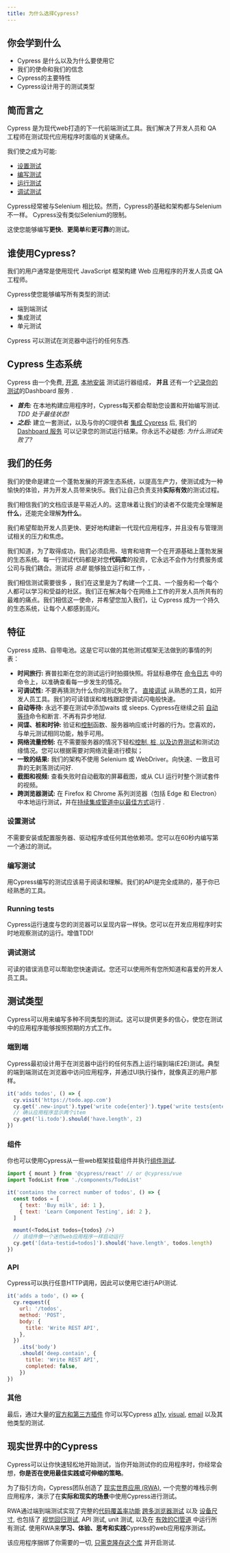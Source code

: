 ```yaml
---
title: 为什么选择Cypress?
---
```


<Alert type="info">

## <Icon name="graduation-cap"></Icon> 你会学到什么

- Cypress 是什么以及为什么要使用它
- 我们的使命和我们的信念
- Cypress的主要特性 
- Cypress设计用于的测试类型

</Alert>

<!-- textlint-disable -->

<DocsVideo src="https://youtube.com/embed/LcGHiFnBh3Y"></DocsVideo>

<!-- textlint-enable -->

## 简而言之

Cypress 是为现代web打造的下一代前端测试工具。我们解决了开发人员和 QA 工程师在测试现代应用程序时面临的关键痛点。

我们使之成为可能:

- [设置测试](#Setting-up-tests)
- [编写测试](#Writing-tests)
- [运行测试](#Running-tests)
- [调试测试](#Debugging-tests)

Cypress经常被与Selenium 相比较。然而，Cypress的基础和架构都与Selenium不一样。 Cypress没有类似Selenium的限制。

这使您能够编写**更快**、**更简单**和**更可靠**的测试。

## 谁使用Cypress?

我们的用户通常是使用现代 JavaScript 框架构建 Web 应用程序的开发人员或 QA 工程师。

Cypress使您能够编写所有类型的测试:

- 端到端测试
- 集成测试
- 单元测试

Cypress 可以测试在浏览器中运行的任何东西.

## Cypress 生态系统

Cypress 由一个免费, [开源](https://github.com/cypress-io/cypress), [本地安装](/guides/getting-started/installing-cypress) 测试运行器组成， **并且** 还有一个[记录你的测试](/guides/dashboard/introduction)的Dashboard 服务  .

- **_首先:_** 在本地构建应用程序时，Cypress每天都会帮助您设置和开始编写测试. _TDD 处于最佳状态!_
- **_之后:_** 建立一套测试，以及与你的CI提供者 [集成 Cypress](/guides/continuous-integration/introduction) 后, 我们的 [Dashboard 服务](/guides/dashboard/introduction) 可以记录您的测试运行结果。你永远不必疑惑: _为什么测试失败了?_

## 我们的任务

我们的使命是建立一个蓬勃发展的开源生态系统，以提高生产力，使测试成为一种愉快的体验，并为开发人员带来快乐。我们让自己负责支持**实际有效**的测试过程。

我们相信我们的文档应该是平易近人的。这意味着让我们的读者不仅能完全理解是**什么**，还能完全理解**为什么**。

我们希望帮助开发人员更快、更好地构建新一代现代应用程序，并且没有与管理测试相关的压力和焦虑。

我们知道，为了取得成功，我们必须启用、培育和培育一个在开源基础上蓬勃发展的生态系统。每一行测试代码都是对您**代码库**的投资，它永远不会作为付费服务或公司与我们耦合。测试将 _总是_ 能够独立运行和工作，.

我们相信测试需要很多 <Icon name="heart"></Icon>，我们在这里是为了构建一个工具、一个服务和一个每个人都可以学习和受益的社区。我们正在解决每个在网络上工作的开发人员所共有的最难的痛点。我们相信这一使命，并希望您加入我们，让 Cypress 成为一个持久的生态系统，让每个人都感到高兴。

## 特征

Cypress 成熟、自带电池。这是它可以做的其他测试框架无法做到的事情的列表：

- **时间旅行:** 赛普拉斯在您的测试运行时拍摄快照。将鼠标悬停在 [命令日志](/guides/core-concepts/test-runner/Command-Log) 中的命令上，以准确查看每一步发生的情况。
- **可调试性:** 不要再猜测为什么你的测试失败了。 [直接调试](/guides/guides/debugging) 从熟悉的工具，如开发人员工具。我们的可读错误和堆栈跟踪使调试闪电般快速。
- **自动等待:** 永远不要在测试中添加waits 或 sleeps. Cypress在继续之前 [自动等待](/guides/core-concepts/introduction-to-cypress#Cypress-is-Not-Like-jQuery)命令和断言. 不再有异步地狱.
- **间谍、桩和时钟:** 验证和[控制](/guides/guides/stubs-spies-and-clocks)函数、服务器响应或计时器的行为。您喜欢的，与单元测试相同功能，触手可用。
- **网络流量控制:** 在不需要服务器的情况下轻松[控制, 桩, 以及边界测试](/guides/guides/network-requests)和测试边缘情况。您可以根据需要对网络流量进行模拟；
- **一致的结果:** 我们的架构不使用 Selenium 或 WebDriver。向快速、一致且可靠的无剥落测试问好.
- **截图和视频:** 查看失败时自动截取的屏幕截图，或从 CLI 运行时整个测试套件的视频。
- **跨浏览器测试:** 在 Firefox 和 Chrome 系列浏览器（包括 Edge 和 Electron）中本地运行测试，并在[持续集成管道中以最佳方式](/guides/guides/cross-browser-testing)运行 .

### <Icon name="cog"></Icon> 设置测试

不需要安装或配置服务器、驱动程序或任何其他依赖项。您可以在60秒内编写第一个通过的测试。

<DocsVideo src="/img/snippets/installing-cli.mp4"></DocsVideo>

### <Icon name="code"></Icon> 编写测试

用Cypress编写的测试应该易于阅读和理解。我们的API是完全成熟的，基于你已经熟悉的工具。

<DocsVideo src="/img/snippets/writing-tests.mp4"></DocsVideo>

### <Icon name="play-circle"></Icon> Running tests

Cypress运行速度与您的浏览器可以呈现内容一样快。您可以在开发应用程序时实时地观察测试的运行。增值TDD!

<DocsVideo src="/img/snippets/running-tests.mp4"></DocsVideo>

### <Icon name="bug"></Icon> 调试测试

可读的错误消息可以帮助您快速调试。您还可以使用所有您所知道和喜爱的开发人员工具。

<DocsVideo src="/img/snippets/debugging.mp4"></DocsVideo>

## 测试类型

Cypress可以用来编写多种不同类型的测试。这可以提供更多的信心，使您在测试中的应用程序能够按照预期的方式工作。

### 端到端

Cypress最初设计用于在浏览器中运行的任何东西上运行端到端(E2E)测试。典型的端到端测试在浏览器中访问应用程序，并通过UI执行操作，就像真正的用户那样。

```js
it('adds todos', () => {
  cy.visit('https://todo.app.com')
  cy.get('.new-input').type('write code{enter}').type('write tests{enter}')
  // 确认应用程序显示两个item
  cy.get('li.todo').should('have.length', 2)
})
```

### 组件

你也可以使用Cypress从一些web框架挂载组件并执行[组件测试](/guides/component-testing/introduction).

```js
import { mount } from '@cypress/react' // or @cypress/vue
import TodoList from './components/TodoList'

it('contains the correct number of todos', () => {
  const todos = [
    { text: 'Buy milk', id: 1 },
    { text: 'Learn Component Testing', id: 2 },
  ]

  mount(<TodoList todos={todos} />)
  // 该组件像一个迷你web应用程序一样启动运行
  cy.get('[data-testid=todos]').should('have.length', todos.length)
})
```

### API

Cypress可以执行任意HTTP调用，因此可以使用它进行API测试.

```js
it('adds a todo', () => {
  cy.request({
    url: '/todos',
    method: 'POST',
    body: {
      title: 'Write REST API',
    },
  })
    .its('body')
    .should('deep.contain', {
      title: 'Write REST API',
      completed: false,
    })
})
```

### 其他

最后，通过大量的[官方和第三方插件](/plugins/directory) 你可以写Cypress [a11y](https://github.com/component-driven/cypress-axe), [visual](/plugins/directory#Visual%20Testing), [email](/faq/questions/using-cypress-faq#How-do-I-check-that-an-email-was-sent-out) 以及其他类型的测试.

## 现实世界中的Cypress

<DocsImage src="/img/guides/real-world-app.png" alt="Cypress Real World App"></DocsImage>

Cypress可以让你快速轻松地开始测试，当你开始测试你的应用程序时，你经常会想，**你是否在使用最佳实践或可伸缩的策略**。

为了指引方向，Cypress团队创造了 <Icon name="github"></Icon> [现实世界应用 (RWA)](https://github.com/cypress-io/cypress-realworld-app), 一个完整的堆栈示例应用程序，演示了在**实际和现实的场景**中使用Cypress进行测试。

RWA通过端到端测试实现了完整的[代码覆盖率功能](/guides/tooling/code-coverage) [跨多浏览器测试](/guides/guides/cross-browser-testing) 以及 [设备尺寸](/api/commands/viewport), 也包括了 [视觉回归测试](/guides/tooling/visual-testing), API 测试, unit 测试, 以及在 [有效的CI管道](https://dashboard.cypress.io/projects/7s5okt) 中运行所有测试. 使用RWA来**学习、体验、思考和实践**Cypress的web应用程序测试。

该应用程序捆绑了你需要的一切, [只需克隆存这个库](https://github.com/cypress-io/cypress-realworld-app) 并开启测试.
